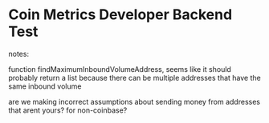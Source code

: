 # Coin Metrics Developer Backend Test

notes: 
 
function findMaximumInboundVolumeAddress, seems like it should probably return a list because there can be multiple addresses that have the same inbound volume

are we making incorrect assumptions about sending money from addresses that arent yours? for non-coinbase?
